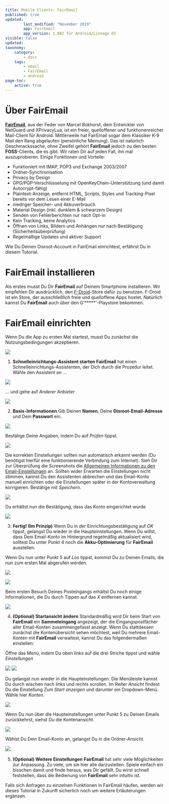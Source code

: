 ```yaml
---
title: Mobile Clients: FairEmail
published: true
updated:
        last_modified: "November 2019"
        app: FairEmail
        app_version: 1.802 für Android/Lineage OS
visible: false
updated:
taxonomy:
    category:
        - docs
    tags:
        - email
        - FairEmail
        - android
page-toc:
    active: true
---
```


# Über FairEmail

**[FairEmail](https://email.faircode.eu/)**, aus der Feder von Marcel Bokhorst, dem Entwickler von NetGuard und XPrivacyLua, ist ein freier, quelloffener und funktionenreicher Mail-Client für Android. Mittlerweile hat FairEmail sogar dem Klassiker K-9 Mail den Rang abgelaufen (persönliche Meinung). Das ist natürlich Geschmackssache, ohne Zweifel gehört **FairEmail** jedoch zu den besten **FOSS**-Clients, die es gibt. Wir raten Dir auf jeden Fall, ihn mal auszuprobieren. Einige Funktionen und Vorteile:

 - Funktioniert mit IMAP, POP3 und Exchange 2003/2007
 - Ordner-Synchronisation
 - Privacy by Design
 - GPG/PGP-Verschlüsselung mit OpenKeyChain-Unterstützung (und damit Autocrypt-fähig)
 - Plaintext-Anzeige, entfernt HTML, Scripts, Styles und Tracking-Pixel bereits vor dem Lesen einer E-Mail
 - niedriger Speicher- und Akkuverbrauch
 - Material Design (inkl. dunklem & schwarzem Design)
 - Senden von Fehlerberichten nur nach Opt-in
 - Kein Tracking, keine Analytics
 - Öffnen von Links, Bildern und Anhängen nur nach Bestätigung (Sicherheitsüberprüfung)
 - Regelmäßige Updates und aktiver Support


Wie Du Deinen Disroot-Account in FairEmail einrichtest, erfährst Du in diesem Tutorial.

# FairEmail installieren

Als erstes musst Du Dir **FairEmail** auf Deinem Smartphone installieren. Wir empfehlen Dir ausdrücklich, den [F-Droid](https://f-droid.org/)-Store dafür zu benutzen. F-Droid ist ein Store, der ausschließlich freie und quelloffene Apps hostet. Natürlich kannst Du **FairEmail** auch über den G'*****'-Playstore bekommen.

# FairEmail einrichten

Wenn Du die App zu ersten Mal startest, musst Du zunächst die Nutzungsbedingungen akzeptieren.

![](de/fairemail_setup_01.png)

1. **Schnelleinrichtungs-Assistent starten**
**FairEmail** hat einen Schnelleinrichtungs-Assistenten, der Dich durch die Prozedur leitet. Wähle den Assistent an ...

![](de/fairemail_setup_02.png)

... und gehe auf *Anderer Anbieter*

![](de/fairemail_setup_03.png)

2. **Basis-Informationen**
Gib Deinen **Namen**, Deine **Disroot-Email-Adresse** und Dein **Passwort** ein.

![](de/fairemail_setup_04.png)

Bestätige Deine Angaben, indem Du auf *Prüfen* tippst.

![](de/fairemail_setup_05.png)

Die korrekten Einstellungen sollten nun automatisch erkannt werden (Du benötigst hierfür eine funktionierende Verbindung zum Internet). Sieh Dir zur Überprüfung die Screenshots die [Allgemeinen Informationen zu den Email-Einstellungen](/tutorials/email/settings) an. Sollten wider Erwarten die Einstellungen nicht stimmen, kannst Du den Assistenten abbrechen und das Email-Konto manuell einrichten oder die Einstellungen später in der Kontoverwaltung korrigieren. Bestätige mit *Speichern*.

![](de/fairemail_setup_06.png)

Du erhältst nun die Bestätigung, dass das Konto eingerichtet wurde

![](de/fairemail_setup_07.png)

3. **Fertig! (Im Prinzip)**
Wenn Du in der Einrichtungsbestätigung auf *OK* tippst, gelangst Du wieder in die Haupteinstellungen. Wenn Du willst, dass Dein Email-Konto im Hintergrund regelmäßig aktualisiert wird, solltest Du unter Punkt 4 noch die **Akku-Optimierung** für **FairEmail** ausstellen.

Wenn Du nun unter Punkt 5 auf *Los* tippst, kommst Du zu Deinen Emails, die nun zum ersten Mal abgerufen werden.

![](de/fairemail_setup_08.png)

![](de/fairemail_setup_09.png)

Beim ersten Besuch Deines Posteingangs erhältst Du noch einige Informationen, die Du durch Tippen auf das *X* entfernen kannst.

![](de/fairemail_setup_10.png)

4. **(Optional) Startansicht ändern**
Standardmäßig wird Dir beim Start von **FairEmail** ein **Sammeleingang** angezeigt, der die Eingangspostfächer aller Email-Konten zusammengefasst anzeigt. Wenn Du stattdessen zunächst die Kontenübersicht sehen möchtest, weil Du mehrere Email-Konten mit **FairEmail** verwaltest, kannst Du das folgendermaßen einstellen:

Öffne das Menü, indem Du oben links auf die drei Striche tippst und wähle *Einstellungen*

![](de/fairemail_setup_11.png) ![](de/fairemail_setup_12.png)

Du gelangst nun wieder in die Haupteinstellungen. Die Menüleiste kannst Du durch wischen nach links und rechts scrollen. Im Reiter *Ansicht* findest Du die Einstellung *Zum Start anzeigen* und darunter ein Dropdown-Menü. Wähle hier *Konten*.

![](de/fairemail_setup_13.png)

Wenn Du nun über die Haupteinstellungen unter Punkt 5 zu Deinen Emails zurückkehrst, siehst Du die Kontenansicht.

![](de/fairemail_setup_14.png)

Wählst Du Dein Email-Konto an, gelangst Du in die Ordner-Ansicht.

![](de/fairemail_setup_15.png).

5. **(Optional) Weitere Einstellungen**
**FairEmail** hat sehr viele Möglichkeiten zur Anpassung. Zu viele, um sie hier alle darzustellen. Spiele einfach ein bisschen damit und finde heraus, was Dir gefällt. Du wirst schnell feststellen, dass die Bedienung von **FairEmail** sehr intuitiv ist.

Falls sich Anfragen zu einzelnen Funktionen in FairEmail häufen, werden wir dieses Tutorial in Zukunft sicherlich noch um weitere Erläuterungen ergänzen.
